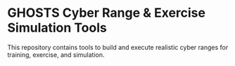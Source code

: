 # GHOSTS Cyber Range & Exercise Simulation Tools

This repository contains tools to build and execute realistic cyber ranges for training, exercise, and simulation.
